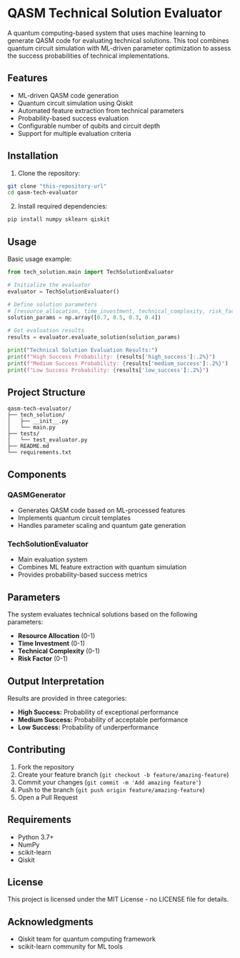 # QASM Technical Solution Evaluator

A quantum computing-based system that uses machine learning to generate QASM code for evaluating technical solutions. This tool combines quantum circuit simulation with ML-driven parameter optimization to assess the success probabilities of technical implementations.

## Features

- ML-driven QASM code generation
- Quantum circuit simulation using Qiskit
- Automated feature extraction from technical parameters
- Probability-based success evaluation
- Configurable number of qubits and circuit depth
- Support for multiple evaluation criteria

## Installation

1. Clone the repository:

```bash
git clone "this-repository-url"
cd qasm-tech-evaluator
```

2. Install required dependencies:

```bash
pip install numpy sklearn qiskit
```

## Usage

Basic usage example:

```python
from tech_solution.main import TechSolutionEvaluator

# Initialize the evaluator
evaluator = TechSolutionEvaluator()

# Define solution parameters
# [resource_allocation, time_investment, technical_complexity, risk_factor]
solution_params = np.array([0.7, 0.5, 0.3, 0.4])

# Get evaluation results
results = evaluator.evaluate_solution(solution_params)

print("Technical Solution Evaluation Results:")
print(f"High Success Probability: {results['high_success']:.2%}")
print(f"Medium Success Probability: {results['medium_success']:.2%}")
print(f"Low Success Probability: {results['low_success']:.2%}")
```

## Project Structure

```
qasm-tech-evaluator/
├── tech_solution/
│   ├── __init__.py
│   └── main.py
├── tests/
│   └── test_evaluator.py
├── README.md
└── requirements.txt
```

## Components

### QASMGenerator

- Generates QASM code based on ML-processed features
- Implements quantum circuit templates
- Handles parameter scaling and quantum gate generation

### TechSolutionEvaluator

- Main evaluation system
- Combines ML feature extraction with quantum simulation
- Provides probability-based success metrics

## Parameters

The system evaluates technical solutions based on the following parameters:

- **Resource Allocation** (0-1)
- **Time Investment** (0-1)
- **Technical Complexity** (0-1)
- **Risk Factor** (0-1)

## Output Interpretation

Results are provided in three categories:

- **High Success:** Probability of exceptional performance
- **Medium Success:** Probability of acceptable performance
- **Low Success:** Probability of underperformance

## Contributing

1. Fork the repository
2. Create your feature branch (`git checkout -b feature/amazing-feature`)
3. Commit your changes (`git commit -m 'Add amazing feature'`)
4. Push to the branch (`git push origin feature/amazing-feature`)
5. Open a Pull Request

## Requirements

- Python 3.7+
- NumPy
- scikit-learn
- Qiskit

## License

This project is licensed under the MIT License - no LICENSE file for details.

## Acknowledgments

- Qiskit team for quantum computing framework
- scikit-learn community for ML tools
